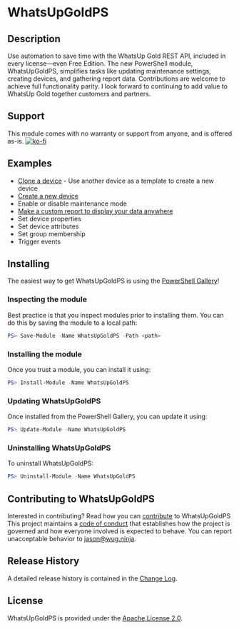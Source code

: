 # WhatsUpGoldPS

## Description
Use automation to save time with the WhatsUp Gold REST API, included in every license—even Free Edition. The new PowerShell module, WhatsUpGoldPS, simplifies tasks like updating maintenance settings, creating devices, and gathering report data. Contributions are welcome to achieve full functionality parity. I look forward to continuing to add value to WhatsUp Gold together customers and partners.

## Support
This module comes with no warranty or support from anyone, and is offered as-is.
[![ko-fi](https://ko-fi.com/img/githubbutton_sm.svg)](https://ko-fi.com/Z8Z4KO41H)

## Examples
* [Clone a device](https://github.com/jayyx2/WhatsUpGoldPS/blob/main/examples/Clone_device.ps1) - Use another device as a template to create a new device
* [Create a new device](https://github.com/jayyx2/WhatsUpGoldPS/blob/main/examples/New_device.ps1)
* Enable or disable maintenance mode
* [Make a custom report to display your data anywhere](https://github.com/jayyx2/WhatsUpGoldPS/blob/main/examples/Custom_report.ps1)
* Set device properties
* Set device attributes
* Set group membership
* Trigger events

## Installing
The easiest way to get WhatsUpGoldPS is using the [PowerShell Gallery](https://powershellgallery.com/packages/WhatsUpGoldPS/)!

### Inspecting the module
Best practice is that you inspect modules prior to installing them. You can do this by saving the module to a local path:
``` PowerShell
PS> Save-Module -Name WhatsUpGoldPS -Path <path>
```
### Installing the module
Once you trust a module, you can install it using:
``` PowerShell
PS> Install-Module -Name WhatsUpGoldPS
```
### Updating WhatsUpGoldPS
Once installed from the PowerShell Gallery, you can update it using:
``` PowerShell
PS> Update-Module -Name WhatsUpGoldPS
```
### Uninstalling WhatsUpGoldPS
To uninstall WhatsUpGoldPS:
``` PowerShell
PS> Uninstall-Module -Name WhatsUpGoldPS
```
## Contributing to WhatsUpGoldPS
Interested in contributing? Read how you can [contribute](contributing.md) to WhatsUpGoldPS
This project maintains a [code of conduct](code-of-conduct.md) that establishes how the project is governed and how everyone involved is expected to behave. You can report unacceptable behavior to [jason@wug.ninja](mailto:jason@wug.ninja).

## Release History
A detailed release history is contained in the [Change Log](CHANGELOG.md).

## License
WhatsUpGoldPS is provided under the [Apache License 2.0](LICENSE.md).
